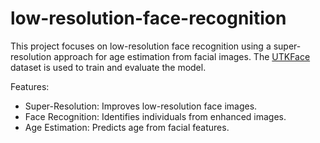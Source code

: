 # low-resolution-face-recognition
This project focuses on low-resolution face recognition using a super-resolution approach for age estimation from facial images. The [UTKFace](https://www.kaggle.com/datasets/jangedoo/utkface-new) dataset is used to train and evaluate the model.

Features:
- Super-Resolution: Improves low-resolution face images.
- Face Recognition: Identifies individuals from enhanced images.
- Age Estimation: Predicts age from facial features.
